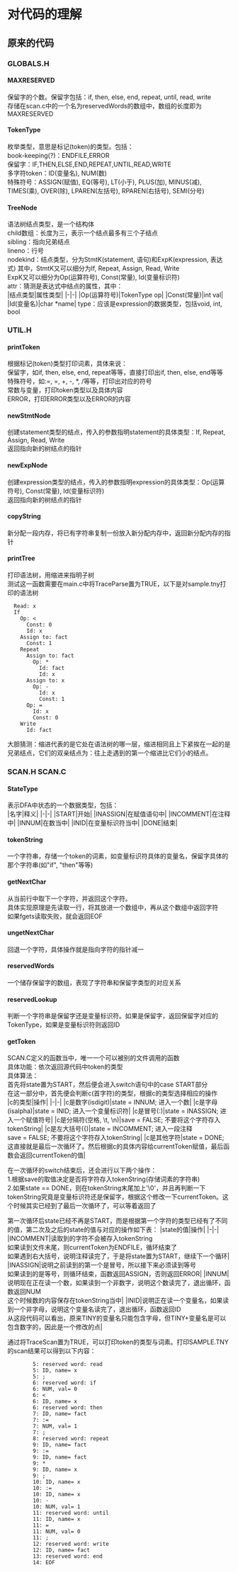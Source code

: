 # 对代码的理解

## 原来的代码

### GLOBALS.H

#### MAXRESERVED
保留字的个数。保留字包括：if, then, else, end, repeat, until, read, write  
存储在scan.c中的一个名为reservedWords的数组中，数组的长度即为MAXRESERVED

#### TokenType
枚举类型，意思是标记(token)的类型。包括：  
book-keeping(?)：ENDFILE,ERROR  
保留字：IF,THEN,ELSE,END,REPEAT,UNTIL,READ,WRITE  
多字符token：ID(变量名), NUM(数)  
特殊符号：ASSIGN(赋值), EQ(等号), LT(小于), PLUS(加), MINUS(减), TIMES(乘), OVER(除), LPAREN(左括号), RPAREN(右括号), SEMI(分号)

#### TreeNode
语法树结点类型，是一个结构体  
child数组：长度为三，表示一个结点最多有三个子结点  
sibling：指向兄弟结点  
lineno：行号  
nodekind：结点类型，分为StmtK(statement, 语句)和ExpK(expression, 表达式)
其中，StmtK又可以细分为If, Repeat, Assign, Read, Write  
ExpK又可以细分为Op(运算符号), Const(常量), Id(变量标识符)  
attr：猜测是表达式中结点的属性，其中：  
|结点类型|属性类型|
|-|-|
|Op(运算符号)|TokenType op|
|Const(常量)|int val|
|Id(变量名)|char *name|
type：应该是expression的数据类型，包括void, int, bool  

### UTIL.H

#### printToken
根据标记(token)类型打印词素，具体来说：  
保留字，如if, then, else, end, repeat等等，直接打印出if, then, else, end等等  
特殊符号，如:=, =, +, -, *, /等等，打印出对应的符号  
常数与变量，打印token类型以及具体内容  
ERROR，打印ERROR类型以及ERROR的内容  

#### newStmtNode
创建statement类型的结点，传入的参数指明statement的具体类型：If, Repeat, Assign, Read, Write  
返回指向新的树结点的指针

#### newExpNode
创建expression类型的结点，传入的参数指明expression的具体类型：Op(运算符号), Const(常量), Id(变量标识符)  
返回指向新的树结点的指针

#### copyString
新分配一段内存，将已有字符串复制一份放入新分配内存中，返回新分配内存的指针

#### printTree
打印语法树，用缩进来指明子树  
测试这一函数需要在main.c中将TraceParse置为TRUE，以下是对sample.tny打印的语法树  
```
  Read: x
  If
    Op: <
      Const: 0
      Id: x
    Assign to: fact
      Const: 1
    Repeat
      Assign to: fact
        Op: *
          Id: fact
          Id: x
      Assign to: x
        Op: -
          Id: x
          Const: 1
      Op: =
        Id: x
        Const: 0
    Write
      Id: fact
```
大胆猜测：缩进代表的是它处在语法树的哪一层，缩进相同且上下紧挨在一起的是兄弟结点，它们的双亲结点为：往上走遇到的第一个缩进比它们小的结点。

### SCAN.H SCAN.C

#### StateType
表示DFA中状态的一个数据类型，包括：  
|名字|释义|
|-|-|
|START|开始|
|INASSIGN|在赋值语句中|
|INCOMMENT|在注释中|
|INNUM|在数当中|
|INID|在变量标识符当中|
|DONE|结束|

#### tokenString
一个字符串，存储一个token的词素，如变量标识符具体的变量名，保留字具体的那个字符串(如"if", "then"等等)

#### getNextChar
从当前行中取下一个字符，并返回这个字符。  
具体实现原理是先读取一行，将其放进一个数组中，再从这个数组中返回字符  
如果fgets读取失败，就会返回EOF

#### ungetNextChar
回退一个字符，具体操作就是指向字符的指针减一

#### reservedWords
一个储存保留字的数组，表现了字符串和保留字类型的对应关系

#### reservedLookup
判断一个字符串是保留字还是变量标识符。如果是保留字，返回保留字对应的TokenType，如果是变量标识符则返回ID

#### getToken
SCAN.C定义的函数当中，唯一一个可以被别的文件调用的函数  
具体功能：依次返回源代码中token的类型  
具体算法：  
首先将state置为START，然后便会进入switch语句中的case START部分  
在这一部分中，首先便会判断c(首字符)的类型，根据c的类型选择相应的操作  
|c的类型|操作|
|-|-|
|c是数字(isdigit)|state = INNUM;  进入一个数|
|c是字母(isalpha)|state = INID;  进入一个变量标识符|
|c是冒号(:)|state = INASSIGN; 进入一个赋值符号|
|c是分隔符(空格, \t, \n)|save = FALSE;  不要将这个字符存入tokenString|
|c是左大括号({)|state = INCOMMENT;  进入一段注释<br>save = FALSE;  不要将这个字符存入tokenString|
|c是其他字符|state = DONE;  这直接就是最后一次循环了。然后根据c的具体内容给currentToken赋值，最后函数会返回currentToken的值|

在一次循环的switch结束后，还会进行以下两个操作：  
1.根据save的取值决定是否将字符存入tokenString(存储词素的字符串)  
2.如果state == DONE，则在tokenString末尾加上'\0'，并且再判断一下tokenString究竟是变量标识符还是保留字，根据这个修改一下currentToken。这个时候其实已经到了最后一次循环了，可以等着返回了

第一次循环后state已经不再是START，而是根据第一个字符的类型已经有了不同的值，第二次及之后的state的值与对应的操作如下表：
|state的值|操作|
|-|-|
|INCOMMENT|读取到的字符不会被存入tokenString<br>如果读到文件末尾，则currentToken为ENDFILE，循环结束了<br>如果遇到右大括号，说明注释读完了，于是将state置为START，继续下一个循环|
|INASSIGN|说明之前读到的第一个是冒号，所以接下来必须读到等号<br>如果读到的是等号，则循环结束，函数返回ASSIGN，否则返回ERROR|
|INNUM|说明现在正在读一个数，如果读到一个非数字，说明这个数读完了，退出循环，函数返回NUM<br>这个时候数的内容保存在tokenString当中|
|INID|说明正在读一个变量名，如果读到一个非字母，说明这个变量名读完了，退出循环，函数返回ID<br>从这段代码可以看出，原来TINY的变量名只能包含字母，但TINY+变量名是可以包含数字的，因此是一个修改的点|

通过将TraceScan置为TRUE，可以打印token的类型与词素。打印SAMPLE.TNY的scan结果可以得到以下内容：
```
        5: reserved word: read
        5: ID, name= x        
        5: ;
        6: reserved word: if  
        6: NUM, val= 0        
        6: <
        6: ID, name= x        
        6: reserved word: then
        7: ID, name= fact
        7: :=
        7: NUM, val= 1
        7: ;
        8: reserved word: repeat
        9: ID, name= fact
        9: :=
        9: ID, name= fact
        9: *
        9: ID, name= x
        9: ;
        10: ID, name= x
        10: :=
        10: ID, name= x
        10: -
        10: NUM, val= 1
        11: reserved word: until
        11: ID, name= x
        11: =
        11: NUM, val= 0
        11: ;
        12: reserved word: write
        12: ID, name= fact
        13: reserved word: end
        14: EOF
```